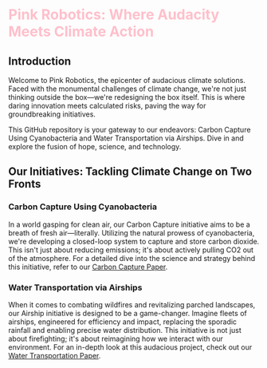 # <span style="color:pink">Pink Robotics: Where Audacity Meets Climate Action</span>

## Introduction

Welcome to Pink Robotics, the epicenter of audacious climate solutions. Faced with the monumental challenges of climate change, we're not just thinking outside the box—we're redesigning the box itself. This is where daring innovation meets calculated risks, paving the way for groundbreaking initiatives.

This GitHub repository is your gateway to our endeavors: Carbon Capture Using Cyanobacteria and Water Transportation via Airships. Dive in and explore the fusion of hope, science, and technology.

## Our Initiatives: Tackling Climate Change on Two Fronts

### Carbon Capture Using Cyanobacteria

In a world gasping for clean air, our Carbon Capture initiative aims to be a breath of fresh air—literally. Utilizing the natural prowess of cyanobacteria, we're developing a closed-loop system to capture and store carbon dioxide. This isn't just about reducing emissions; it's about actively pulling CO2 out of the atmosphere. For a detailed dive into the science and strategy behind this initiative, refer to our [Carbon Capture Paper](#).

### Water Transportation via Airships

When it comes to combating wildfires and revitalizing parched landscapes, our Airship initiative is designed to be a game-changer. Imagine fleets of airships, engineered for efficiency and impact, replacing the sporadic rainfall and enabling precise water distribution. This initiative is not just about firefighting; it's about reimagining how we interact with our environment. For an in-depth look at this audacious project, check out our [Water Transportation Paper](#).
